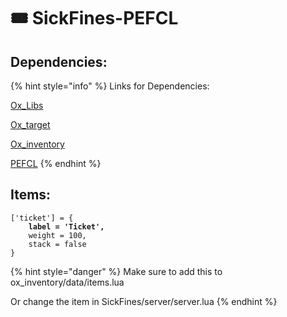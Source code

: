 # 🎟️ SickFines-PEFCL

## Dependencies:

{% hint style="info" %}
Links for Dependencies:

[Ox\_Libs](https://github.com/overextended/ox\_lib/releases/tag/v3.1.4)

[Ox\_target](https://github.com/overextended/ox\_target/releases/tag/v1.7.2)

[Ox\_inventory](https://github.com/overextended/ox\_inventory/releases/tag/v2.27.1)

[PEFCL](https://github.com/project-error/pefcl/releases/tag/v1.0.11)
{% endhint %}



## Items:

<pre class="language-lua"><code class="lang-lua">['ticket'] = {
<strong>    label = 'Ticket',
</strong>    weight = 100,
    stack = false
}
</code></pre>

{% hint style="danger" %}
Make sure to add this to ox\_inventory/data/items.lua



Or change the item in SickFines/server/server.lua
{% endhint %}

